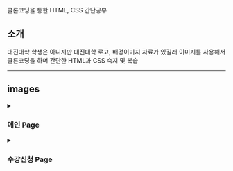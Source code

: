 클론코딩을 통한 HTML, CSS 간단공부

## 소개
대진대학 학생은 아니지만 대진대학 로고, 배경이미지 자료가 있길래 이미지를 사용해서 클론코딩을 하며 간단한 HTML과 CSS 숙지 및 복습
<hr />

## images
<details>
<summary>
  
### 메인 Page
</summary>

   토글 안 내용
</details>

<details>
<summary>
  
### 수강신청 Page
</summary>

   토글 안 내용
</details>




